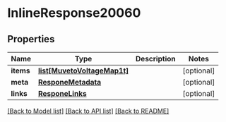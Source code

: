 # InlineResponse20060

## Properties
Name | Type | Description | Notes
------------ | ------------- | ------------- | -------------
**items** | [**list[MuvetoVoltageMap1t]**](MuvetoVoltageMap1t.md) |  | [optional] 
**meta** | [**ResponeMetadata**](ResponeMetadata.md) |  | [optional] 
**links** | [**ResponeLinks**](ResponeLinks.md) |  | [optional] 

[[Back to Model list]](../README.md#documentation-for-models) [[Back to API list]](../README.md#documentation-for-api-endpoints) [[Back to README]](../README.md)


